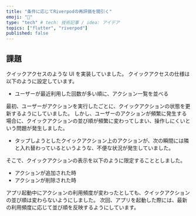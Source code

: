 ```yaml
---
title: "条件に応じてRiverpodの再評価を間引く"
emoji: "🙆"
type: "tech" # tech: 技術記事 / idea: アイデア
topics: ["flutter", "riverpod"]
published: false
---
```


<!-- cspell:ignore riverpod -->

## 課題

クイックアクセスのような UI を実装していました。
クイックアクセスの仕様は以下のように設定しています。

- ユーザーが最近利用した回数が多い順に、アクション一覧を並べる

最初、ユーザーがアクションを実行したごとに、クイックアクションの状態を更新するようにしていました。
しかし、ユーザーのアクションが頻繁に発生する場合に、クイックアクションの並び順が頻繁に変わってしまい、操作しにくいという問題が発生しました。

- タップしようとしたクイックアクション上のアクションが、次の瞬間には隣と入れ替わっているというような、不便な状況が発生していました。

そこで、クイックアクションの表示を以下のように限定することとしました。

- アクションが追加された時
- アクションが削除された時

アプリ起動中にアクションの利用頻度が変わったとしても、クイックアクションの並び順は変わらないようにしました。
次回、アプリを起動した際には、最新の利用頻度に応じて並び順を反映するようにしています。
